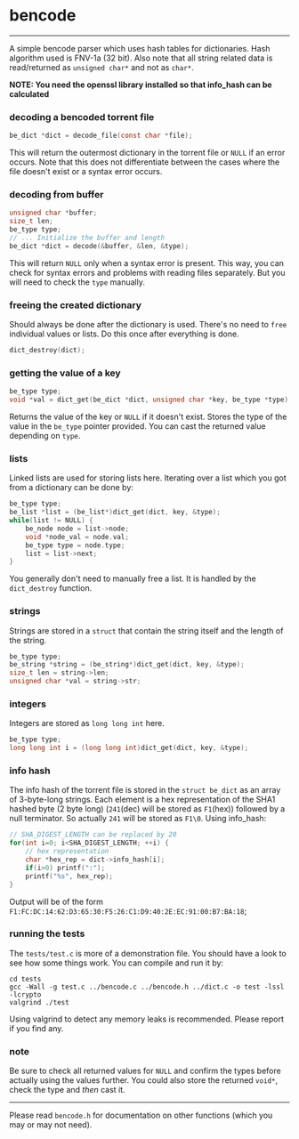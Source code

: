# bencode
---
A simple bencode parser which uses hash tables for dictionaries.
Hash algorithm used is FNV-1a (32 bit).
Also note that all string related data is read/returned as `unsigned char*`
and not as `char*`.

**NOTE: You need the openssl library installed so that info_hash can be
calculated**

### decoding a bencoded torrent file
```C
be_dict *dict = decode_file(const char *file);
```
This will return the outermost dictionary in the torrent file or `NULL` if an
error occurs. Note that this does not differentiate between the cases where
the file doesn't exist or a syntax error occurs.

### decoding from buffer
```C
unsigned char *buffer;
size_t len;
be_type type;
// ... Initialize the buffer and length
be_dict *dict = decode(&buffer, &len, &type);
```
This will return `NULL` only when a syntax error is present. This way, you can
check for syntax errors and problems with reading files separately. But you
will need to check the `type` manually.

### freeing the created dictionary
Should always be done after the dictionary is used. There's no need to
`free` individual values or lists. Do this once after everything is done.
```C
dict_destroy(dict);
```

### getting the value of a key
```C
be_type type;
void *val = dict_get(be_dict *dict, unsigned char *key, be_type *type);
```
Returns the value of the key or `NULL` if it doesn't exist. Stores the type
of the value in the `be_type` pointer provided. You can cast the returned
value depending on `type`.

### lists
Linked lists are used for storing lists here. Iterating over a list which
you got from a dictionary can be done by:
```C
be_type type;
be_list *list = (be_list*)dict_get(dict, key, &type);
while(list != NULL) {
	be_node node = list->node;
	void *node_val = node.val;
	be_type type = node.type;
	list = list->next;
}
```
You generally don't need to manually free a list. It is handled by the
`dict_destroy` function.

### strings
Strings are stored in a `struct` that contain the string itself and the
length of the string.
```C
be_type type;
be_string *string = (be_string*)dict_get(dict, key, &type);
size_t len = string->len;
unsigned char *val = string->str;
```

### integers
Integers are stored as `long long int` here.
```C
be_type type;
long long int i = (long long int)dict_get(dict, key, &type);
```

### info hash
The info hash of the torrent file is stored in the `struct be_dict` as an
array of 3-byte-long strings. Each element is a hex representation of the
SHA1 hashed byte (2 byte long) (`241`(dec) will be stored as `F1`(hex))
followed by a null terminator. So actually `241` will be stored as `F1\0`.
Using info_hash:
```C
// SHA_DIGEST_LENGTH can be replaced by 20
for(int i=0; i<SHA_DIGEST_LENGTH; ++i) {
	// hex representation
	char *hex_rep = dict->info_hash[i];
	if(i>0) printf(":");
	printf("%s", hex_rep);
}
```
Output will be of the form `F1:FC:DC:14:62:D3:65:30:F5:26:C1:D9:40:2E:EC:91:00:B7:BA:18`;

### running the tests
The `tests/test.c` is more of a demonstration file. You should have a look
to see how some things work. You can compile and run it by:
```shell
cd tests
gcc -Wall -g test.c ../bencode.c ../bencode.h ../dict.c -o test -lssl -lcrypto
valgrind ./test
```
Using valgrind to detect any memory leaks is recommended. Please report if
you find any.

### note
Be sure to check all returned values for `NULL` and confirm the types before
actually using the values further. You could also store the returned `void*`,
check the type and *then* cast it.

---
Please read `bencode.h` for documentation on other functions
(which you may or may not need).
